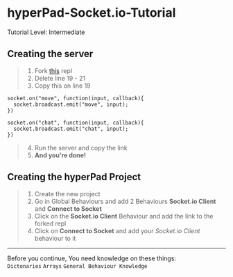 # hyperPad-Socket.io-Tutorial
Tutorial Level: Intermediate

## Creating the server
>1. Fork [this](https://replit.com/@RobinsonX/Socketio-Server-Template) repl  
>2. Delete line 19 - 21  
>3. Copy this on line 19  
```
socket.on("move", function(input, callback){
  socket.broadcast.emit("move", input);
})

socket.on("chat", function(input, callback){
  socket.broadcast.emit("chat", input);
})
```
>4. Run the server and copy the link  
>5. **And you're done!**  

## Creating the hyperPad Project
>1. Create the new project
>2. Go in Global Behaviours and add 2 Behaviours **Socket.io Client** and **Connect to Socket**
>3. Click on the **Socket.io Client** Behaviour and add the link to the forked repl
>4. Click on **Connect to Socket** and add your *Socket.io Client* behaviour to it

---

Before you continue, You need knowledge on these things:  
`Dictonaries`
`Arrays`
`General Behaviour Knowledge`
